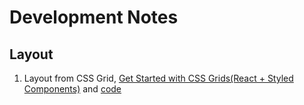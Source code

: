 # Development Notes

## Layout
1. Layout from CSS Grid, [Get Started with CSS Grids(React + Styled Components)](https://dev.to/dank_programmer321/get-started-with-css-grids-react-styled-components-59pk) and [code](https://codesandbox.io/s/marcus-9s7g8?from-embed=&file=/src/index.js)